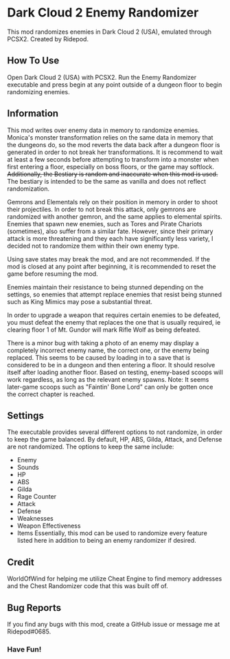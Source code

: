 # Dark Cloud 2 Enemy Randomizer

This mod randomizes enemies in Dark Cloud 2 (USA), emulated through PCSX2. Created by Ridepod.

## How To Use

Open Dark Cloud 2 (USA) with PCSX2. Run the Enemy Randomizer executable and press begin at any point outside of a dungeon floor to begin randomizing enemies.

## Information

This mod writes over enemy data in memory to randomize enemies. Monica's monster transformation relies on the same data in memory that the dungeons do, so the mod reverts the data back after a dungeon floor is generated in order to not break her transformations. It is recommend to wait at least a few seconds before attempting to transform into a monster when first entering a floor, especially on boss floors, or the game may softlock.
~~Additionally, the Bestiary is random and inaccurate when this mod is used.~~ The bestiary is intended to be the same as vanilla and does not reflect randomization.

Gemrons and Elementals rely on their position in memory in order to shoot their projectiles. In order to not break this attack, only gemrons are randomized with another gemron, and the same applies to elemental spirits. Enemies that spawn new enemies, such as Tores and Pirate Chariots (sometimes), also suffer from a similar fate. However, since their primary attack is more threatening and they each have significantly less variety, I decided not to randomize them within their own enemy type.

Using save states may break the mod, and are not recommended. If the mod is closed at any point after beginning, it is recommended to reset the game before resuming the mod.

Enemies maintain their resistance to being stunned depending on the settings, so enemies that attempt replace enemies that resist being stunned such as King Mimics may pose a substantial threat. 

In order to upgrade a weapon that requires certain enemies to be defeated, you must defeat the enemy that replaces the one that is usually required, ie clearing floor 1 of Mt. Gundor will mark Rifle Wolf as being defeated.

There is a minor bug with taking a photo of an enemy may display a completely incorrect enemy name, the correct one, or the enemy being replaced. This seems to be caused by loading in to a save that is considered to be in a dungeon and then entering a floor. It should resolve itself after loading another floor. Based on testing, enemy-based scoops will work regardless, as long as the relevant enemy spawns. Note: It seems later-game scoops such as "Faintin' Bone Lord" can only be gotten once the correct chapter is reached.

## Settings

The executable provides several different options to not randomize, in order to keep the game balanced. By default, HP, ABS, Gilda, Attack, and Defense are not randomized. 
The options to keep the same include:
- Enemy
- Sounds
- HP
- ABS
- Gilda
- Rage Counter
- Attack
- Defense
- Weaknesses
- Weapon Effectiveness
- Items
Essentially, this mod can be used to randomize every feature listed here in addition to being an enemy randomizer if desired.

## Credit

WorldOfWind for helping me utilize Cheat Engine to find memory addresses and the Chest Randomizer code that this was built off of.

## Bug Reports

If you find any bugs with this mod, create a GitHub issue or message me at Ridepod#0685.



### Have Fun!

